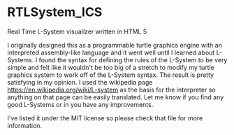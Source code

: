 # RTLSystem_ICS
Real Time L-System visualizer written in HTML 5

I originally designed this as a programmable turtle graphics engine with an interpreted assembly-like language and it went well until I learned about L-Systems.
I found the syntax for defining the rules of the L-System to be very simple and felt like it wouldn't be too big of a stretch to modify my turtle graphics system to work off of the L-System syntax.
The result is pretty satisfying in my opinion.
I used the wikipedia page https://en.wikipedia.org/wiki/L-system as the basis for the interpreter so anything on that page can be easily translated.
Let me know if you find any good L-Systems or in you have any improvements.

I've listed it under the MIT license so please check that file for more information.
